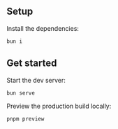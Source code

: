## Setup

Install the dependencies:

```bash
bun i
```

## Get started

Start the dev server:

```bash
bun serve
```

Preview the production build locally:

```bash
pnpm preview
```
